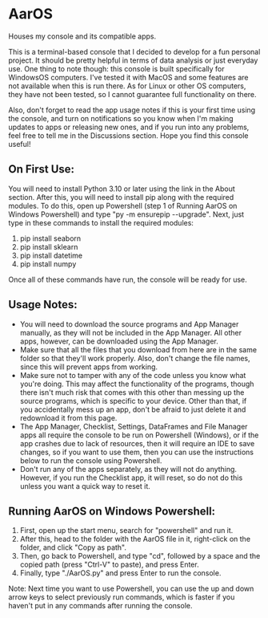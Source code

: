 # AarOS
Houses my console and its compatible apps.

This is a terminal-based console that I decided to develop for a fun personal project. It should be pretty helpful in terms of data analysis or just everyday use. One thing to note though: this console is built specifically for WindowsOS computers. I've tested it with MacOS and some features are not available when this is run there. As for Linux or other OS computers, they have not been tested, so I cannot guarantee full functionality on there.

Also, don't forget to read the app usage notes if this is your first time using the console, and turn on notifications so you know when I'm making updates to apps or releasing new ones, and if you run into any problems, feel free to tell me in the Discussions section. Hope you find this console useful!

## On First Use:

You will need to install Python 3.10 or later using the link in the About section. After this, you will need to install pip along with the required modules. To do this, open up Powershell (step 1 of Running AarOS on Windows Powershell) and type "py -m ensurepip --upgrade". Next, just type in these commands to install the required modules:

1. pip install seaborn
2. pip install sklearn
3. pip install datetime
4. pip install numpy

Once all of these commands have run, the console will be ready for use.

## Usage Notes:

 - You will need to download the source programs and App Manager manually, as they will not be included in the App Manager. All other apps, however, can be downloaded using the App Manager.
 - Make sure that all the files that you download from here are in the same folder so that they'll work properly. Also, don't change the file names, since this will prevent apps from working.
 - Make sure not to tamper with any of the code unless you know what you're doing. This may affect the functionality of the programs, though there isn't much risk that comes with this other than messing up the source programs, which is specific to your device. Other than that, if you accidentally mess up an app, don't be afraid to just delete it and redownload it from this page.
 - The App Manager, Checklist, Settings, DataFrames and File Manager apps all require the console to be run on Powershell (Windows), or if the app crashes due to lack of resources, then it will require an IDE to save changes, so if you want to use them, then you can use the instructions below to run the console using Powershell.
 - Don't run any of the apps separately, as they will not do anything. However, if you run the Checklist app, it will reset, so do not do this unless you want a quick way to reset it.

## Running AarOS on Windows Powershell:

 1. First, open up the start menu, search for "powershell" and run it.
 2. After this, head to the folder with the AarOS file in it, right-click on the folder, and click "Copy as path".
 3. Then, go back to Powershell, and type "cd", followed by a space and the copied path (press "Ctrl-V" to paste), and press Enter.
 4. Finally, type "./AarOS.py" and press Enter to run the console.

Note: Next time you want to use Powershell, you can use the up and down arrow keys to select previously run commands, which is faster if you haven't put in any commands after running the console.
